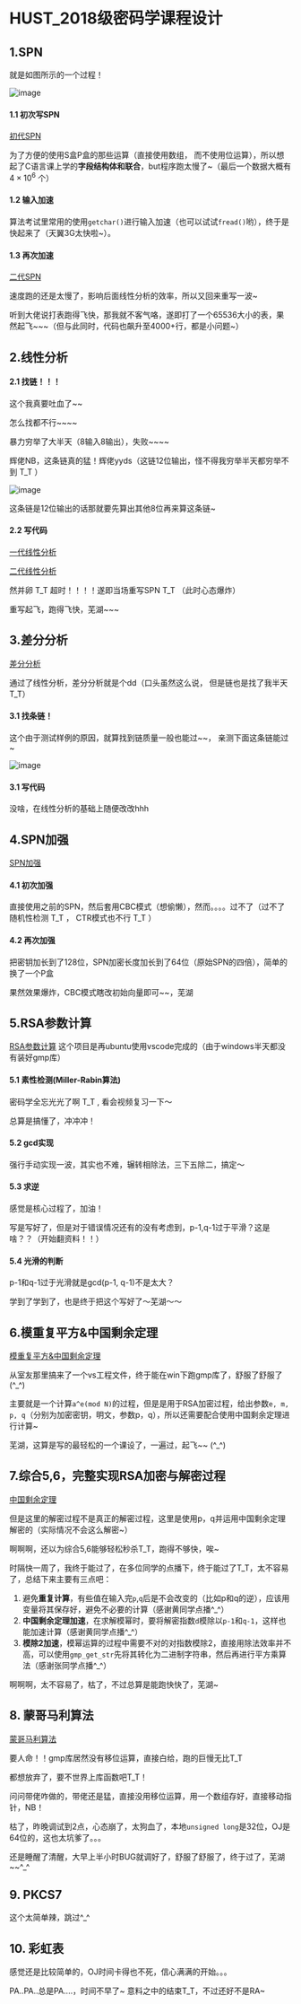 # HUST_2018级密码学课程设计

## 1.SPN

就是如图所示的一个过程！

![image](https://github.com/AgentGuo/HUST_course_design_of_cryptography/blob/master/image/1.png)

#### 1.1 初次写SPN

[初代SPN](https://github.com/AgentGuo/HUST_course_design_of_cryptography/tree/master/SPN)

为了方便的使用S盒P盒的那些运算（直接使用数组， 而不使用位运算），所以想起了C语言课上学的**字段结构体和联合**，but程序跑太慢了~（最后一个数据大概有 $4 \times 10^6$ 个）

#### 1.2 输入加速

算法考试里常用的使用`getchar()`进行输入加速（也可以试试`fread()`哟），终于是快起来了（天翼3G太快啦~）。

#### 1.3 再次加速

[二代SPN](https://github.com/AgentGuo/HUST_course_design_of_cryptography/tree/master/SPN_v2)

速度跑的还是太慢了，影响后面线性分析的效率，所以又回来重写一波~

听到大佬说打表跑得飞快，那我就不客气咯，遂即打了一个65536大小的表，果然起飞~~~（但与此同时，代码也飙升至4000+行，都是小问题~）

## 2.线性分析

#### 2.1 找链！！！

这个我真要吐血了~~

怎么找都不行~~~~

暴力穷举了大半天（8输入8输出），失败~~~~

辉佬NB，这条链真的猛！辉佬yyds（这链12位输出，怪不得我穷举半天都穷举不到 T_T ）

![image](https://github.com/AgentGuo/HUST_course_design_of_cryptography/blob/master/image/5.png)

这条链是12位输出的话那就要先算出其他8位再来算这条链~

#### 2.2 写代码

[一代线性分析](https://github.com/AgentGuo/HUST_course_design_of_cryptography/tree/master/linearAnalysis)

[二代线性分析](https://github.com/AgentGuo/HUST_course_design_of_cryptography/tree/master/linearAnalysis_v2)

然并卵 T_T  超时！！！！遂即当场重写SPN T_T  （此时心态爆炸）

重写起飞，跑得飞快，芜湖~~~

## 3.差分分析

[差分分析](https://github.com/AgentGuo/HUST_course_design_of_cryptography/tree/master/differentialAnalysis)

通过了线性分析，差分分析就是个dd（口头虽然这么说， 但是链也是找了我半天 T_T）

#### 3.1 找条链！

这个由于测试样例的原因，就算找到链质量一般也能过~~， 亲测下面这条链能过~

![image](https://github.com/AgentGuo/HUST_course_design_of_cryptography/blob/master/image/6.png)

#### 3.1 写代码

没啥，在线性分析的基础上随便改改hhh

## 4.SPN加强

[SPN加强](https://github.com/AgentGuo/HUST_course_design_of_cryptography/tree/master/SPN_enhance)

#### 4.1 初次加强

直接使用之前的SPN，然后套用CBC模式（想偷懒），然而。。。。过不了（过不了随机性检测 T_T ， CTR模式也不行 T_T ）

#### 4.2 再次加强

把密钥加长到了128位，SPN加密长度加长到了64位（原始SPN的四倍），简单的换了一个P盒

果然效果爆炸，CBC模式瞎改初始向量即可~~，芜湖

## 5.RSA参数计算

[RSA参数计算](https://github.com/AgentGuo/HUST_course_design_of_cryptography/tree/master/RSAParameterCalculation) 这个项目是再ubuntu使用vscode完成的（由于windows半天都没有装好gmp库）

#### 5.1 素性检测(Miller-Rabin算法)

密码学全忘光光了啊 T_T , 看会视频复习一下～

总算是搞懂了，冲冲冲！

#### 5.2 gcd实现

强行手动实现一波，其实也不难，辗转相除法，三下五除二，搞定～

#### 5.3 求逆

感觉是核心过程了，加油！

写是写好了，但是对于错误情况还有的没有考虑到，p-1,q-1过于平滑？这是啥？？（开始翻资料！！）

#### 5.4 光滑的判断

p-1和q-1过于光滑就是gcd(p-1, q-1)不是太大？

学到了学到了，也是终于把这个写好了～芜湖～～

## 6.模重复平方&中国剩余定理

[模重复平方&中国剩余定理](https://github.com/AgentGuo/HUST_course_design_of_cryptography/tree/master/modularRepeatedSquare)

从室友那里搞来了一个vs工程文件，终于能在win下跑gmp库了，舒服了舒服了(^_^)

主要就是一个计算`a^e(mod N)`的过程，但是是用于RSA加密过程，给出参数`e, m, p, q`（分别为加密密钥，明文，参数p，q），所以还需要配合使用中国剩余定理进行计算~

芜湖，这算是写的最轻松的一个课设了，一遍过，起飞~~ (^_^)

## 7.综合5,6，完整实现RSA加密与解密过程

[中国剩余定理](https://github.com/AgentGuo/HUST_course_design_of_cryptography/tree/master/RSAEncryptionAndDecryption)

但是这里的解密过程不是真正的解密过程，这里是使用p，q并运用中国剩余定理解密的（实际情况不会这么解密~）

啊啊啊，还以为综合5,6能够轻松秒杀T_T，跑得不够快，唉~

时隔快一周了，我终于能过了，在多位同学的点播下，终于能过了T_T，太不容易了，总结下来主要有三点吧：

1. 避免**重复计算**，有些值在输入完`p`,`q`后是不会改变的（比如p和q的逆），应该用变量将其保存好，避免不必要的计算（感谢黄同学点播^_^）
2. **中国剩余定理加速**，在求解模幂时，要将解密指数`d`模除以`p-1`和`q-1`，这样也能加速计算（感谢黄同学点播^_^）
3. **模除2加速**，模幂运算的过程中需要不对的对指数模除2，直接用除法效率并不高，可以使用`gmp_get_str`先将其转化为二进制字符串，然后再进行平方乘算法（感谢张同学点播^_^）

啊啊啊，太不容易了，枯了，不过总算是能跑快快了，芜湖~

## 8. 蒙哥马利算法

[蒙哥马利算法](https://github.com/AgentGuo/HUST_course_design_of_cryptography/tree/master/RSAMontgomery)

要人命！！gmp库居然没有移位运算，直接白给，跑的巨慢无比T_T

都想放弃了，要不世界上库函数吧T_T！

问问带佬咋做的，带佬还是猛，直接没用移位运算，用一个数组存好，直接移动指针，NB！

枯了，昨晚调试到2点，心态崩了，太狗血了，本地`unsigned long`是32位，OJ是64位的，这也太坑爹了。。。

还是睡醒了清醒，大早上半小时BUG就调好了，舒服了舒服了，终于过了，芜湖~~^_^

## 9. PKCS7

这个太简单辣，跳过^_^

## 10. 彩虹表

感觉还是比较简单的，OJ时间卡得也不死，信心满满的开始。。。

PA..PA..总是PA....，时间不早了~ 意料之中的结束T_T，不过还好不是RA~